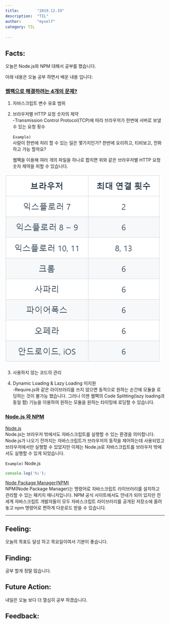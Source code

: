 ```yaml
---
title:        "2019.12.19"
description:  "TIL"
author:       "myself"
category: TIL

---
```

## Facts: <br>
오늘은 Node.js와 NPM 대해서 공부를 했습니다. 

아래 내용은 오늘 공부 하면서 배운 내용 입니다:

### <ins>웹팩으로 해결하려는 4개의 문제?</ins>
1. 자바스크립트 변수 유효 범위
2. 브라우저별 HTTP 요청 숫자의 제약<br>
   -Transmission Control Protocol(TCP)에 따라 브라우저가 한번에 서버로 보낼 수 있는 요청 횟수 <br>

   `Example)` <br>
   사람이 한번에 처리 할 수 있는 일은 몇가지인가? 한번에 요리하고, 티비보고, 전화하고 가능 할까요?<br>
   
   웹팩을 이용해 여러 개의 파일을 하나로 합치면 위와 같은 브라우저별 HTTP 요청 숫자 제약을 피할 수 있습니다.<br>
<img src="/assets/images/HTTPRequest.png">

3. 사용하지 않는 코드의 관리

4. Dynamic Loading & Lazy Loading 미지원<br>
-Require.js와 같은 라이브러리를 쓰지 않으면 동적으로 원하는 순간에 모듈을 로딩하는 것이 불가능 했습니다. 그러나 이젠 웹팩의 Code Splitting(lazy loading과 동일 함) 기능을 이용하여 원하는 모듈을 원하는 타이밍에 로딩할 수 있습니다.

### <ins>Node.js 와 NPM</ins>
[Node.js](https://joshua1988.github.io/webpack-guide/build/node-npm.html) <br>
Node.js는 브라우저 밖에서도 자바스크립트를 실행할 수 있는 환경을 의미합니다. Node.js가 나오기 전까지는 자바스크립트가 브라우저의 동작을 제어하는데 사용되었고 브라우저에서만 실행할 수 있었지만 이제는 Node.js로 자바스크립트를 브라우저 밖에서도 실행할 수 있게 되었습니다.

`Example)` Node.js
```JavaScript
console.log('hi');
```
[Node Package Manager(NPM)](https://joshua1988.github.io/webpack-guide/build/node-npm.html#node-js) <br>
NPM(Node Package Manager)는 명령어로 자바스크립트 라이브러리를 설치하고 관리할 수 있는 패키지 매니저입니다. NPM 공식 사이트에서도 안내가 되어 있지만 전 세계 자바스크립트 개발자들이 모두 자바스크립트 라이브러리를 공개된 저장소에 올려놓고 npm 명령어로 편하게 다운로드 받을 수 있습니다.

---

## Feeling: <br>
오늘의 목표도 달성 하고 목요일이여서 기분이 좋습니다.

## Finding: <br>
공부 할게 정말 많습니다.

## Future Action: <br>
내일은 오늘 보다 더 열심히 공부 하겠습니다.


## Feedback: <br>
